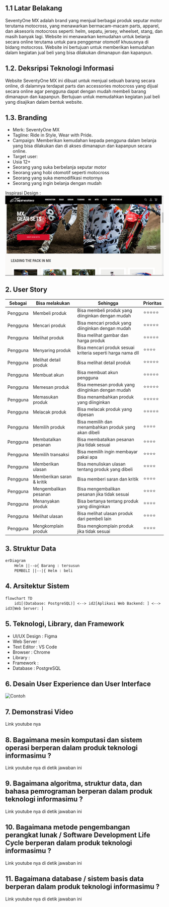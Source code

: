 ## 1.1 Latar Belakang

SeventyOne MX adalah brand yang menjual berbagai produk seputar motor terutama motocross, yang menawarkan bermacam-macam parts,
apparel, dan aksesoris motocross seperti: helm, sepatu, jersey, wheelset, stang, dan masih banyak lagi. Website ini menawarkan 
kemudahan untuk belanja secara online terutama untuk para penggemar otomotif khususnya di bidang motocross. Website ini bertujuan
untuk memberikan kemudahan dalam kegiatan jual beli yang bisa dilakukan dimanapun dan kapanpun.

## 1.2. Deksripsi Teknologi Informasi

Website SeventyOne MX ini dibuat untuk menjual sebuah barang secara online, di dalamnya terdapat parts dan accessories motocross yang dijual secara online agar pengguna dapat dengan mudah membeli barang dimanapun dan kapanpun. Bertujuan untuk memudahkan kegiatan jual 
beli yang disajikan dalam bentuk website.

## 1.3. Branding

- Merk: SeventyOne MX
- Tagline: Ride in Style, Wear with Pride.
- Campaign: Memberikan kemudahan kepada pengguna dalam belanja yang bisa dilakukan dan di akses dimanapun dan kapanpun secara online.
- Target user:
- Usia 12+
- Seorang yang suka berbelanja seputar motor
- Seorang yang hobi otomotif seperti motocross
- Seorang yang suka memodifikasi motornya
- Seorang yang ingin belanja dengan mudah

Inspirasi Design :
  ![Contoh](https://github.com/boriqq/job-interview/blob/main/Screenshot%202023-11-01%20180824.png?raw=true)
  

## 2. User Story

Sebagai | Bisa melakukan | Sehingga | Prioritas
---|---|---|---
Pengguna | Membeli produk | Bisa membeli produk yang diinginkan dengan mudah | ⭐⭐⭐⭐⭐
Pengguna | Mencari produk | Bisa mencari produk yang diinginkan dengan mudah | ⭐⭐⭐⭐⭐
Pengguna | Melihat produk | Bisa melihat gambar dan harga produk | ⭐⭐⭐⭐⭐
Pengguna | Menyaring produk | Bisa mencari produk sesuai kriteria seperti harga nama dll  | ⭐⭐⭐⭐
Pengguna | Melihat detail produk | Bisa melihat detail produk | ⭐⭐⭐⭐⭐
Pengguna | Membuat akun | Bisa membuat akun pengguna | ⭐⭐⭐⭐⭐
Pengguna | Memesan produk | Bisa memesan produk yang diinginkan dengan mudah | ⭐⭐⭐⭐⭐
Pengguna | Memasukan produk | Bisa menambahkan produk yang diinginkan | ⭐⭐⭐⭐⭐
Pengguna | Melacak produk | Bisa melacak produk yang dipesan | ⭐⭐⭐⭐⭐
Pengguna | Memilih produk | Bisa memilih dan menambahkan produk yang akan dibeli | ⭐⭐⭐⭐
Pengguna | Membatalkan pesanan | Bisa membatalkan pesanan jika tidak sesuai | ⭐⭐⭐⭐
Pengguna | Memilih transaksi | Bisa memilih ingin membayar pakai apa | ⭐⭐⭐⭐
Pengguna | Memberikan ulasan | Bisa menuliskan ulasan tentang produk yang dibeli | ⭐⭐⭐⭐
Pengguna | Memberikan saran & kritik | Bisa memberi saran dan kritik | ⭐⭐⭐⭐
Pengguna | Mengembalikan pesanan | Bisa mengembalikan pesanan jika tidak sesuai | ⭐⭐⭐⭐
Pengguna | Menanyakan produk | Bisa bertanya tentang produk yang diinginkan | ⭐⭐⭐⭐
Pengguna | Melihat ulasan | Bisa melihat ulasan produk dari pembeli lain | ⭐⭐⭐⭐
Pengguna | Mengkomplain produk | Bisa mengkomplain produk jika tidak sesuai | ⭐⭐⭐⭐

## 3. Struktur Data

```mermaid
erDiagram
    Helm ||--o{ Barang : tersusun
    PEMBELI ||--|{ Helm : beli
```

## 4. Arsitektur Sistem
```mermaid
flowchart TD
    id1[(Database: PostgreSQL)] <--> id2[Aplikasi Web Backend: ] <--> id3[Web Server: ]  
```

## 5. Teknologi, Library, dan Framework

- UI/UX Design : Figma
- Web Server : 
- Text Editor : VS Code
- Browser : Chrome
- Library : 
- Framework : 
- Database : PostgreSQL
  
## 6. Desain User Experience dan User Interface

![Contoh](https://github.com/boriqq/boriqq/blob/main/Design%20SMX.png?raw=true)

## 7. Demonstrasi Video

Link youtube nya

## 8. Bagaimana mesin komputasi dan sistem operasi berperan dalam produk teknologi informasimu ?

Link youtube nya di detik jawaban ini

## 9. Bagaimana algoritma, struktur data, dan bahasa pemrograman berperan dalam produk teknologi informasimu ?

Link youtube nya di detik jawaban ini

## 10. Bagaimana metode pengembangan perangkat lunak / Software Development Life Cycle berperan dalam produk teknologi informasimu ?

Link youtube nya di detik jawaban ini

## 11. Bagaimana database / sistem basis data berperan dalam produk teknologi informasimu ?

Link youtube nya di detik jawaban ini
